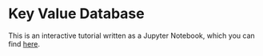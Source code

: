 # Key Value Database

This is an interactive tutorial written as a Jupyter Notebook, which you can find [here](https://github.com/zama-ai/concrete-numpy/blob/main/docs/tutorial/key_value_database.ipynb).
